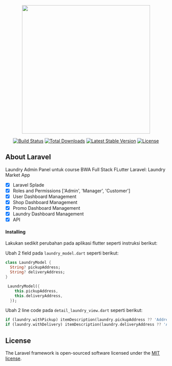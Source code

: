 <p align="center"><a href="https://laravel.com" target="_blank"><img src="https://raw.githubusercontent.com/laravel/art/master/logo-lockup/5%20SVG/2%20CMYK/1%20Full%20Color/laravel-logolockup-cmyk-red.svg" width="400"></a></p>

<p align="center">
<a href="https://travis-ci.org/laravel/framework"><img src="https://travis-ci.org/laravel/framework.svg" alt="Build Status"></a>
<a href="https://packagist.org/packages/laravel/framework"><img src="https://img.shields.io/packagist/dt/laravel/framework" alt="Total Downloads"></a>
<a href="https://packagist.org/packages/laravel/framework"><img src="https://img.shields.io/packagist/v/laravel/framework" alt="Latest Stable Version"></a>
<a href="https://packagist.org/packages/laravel/framework"><img src="https://img.shields.io/packagist/l/laravel/framework" alt="License"></a>
</p>

## About Laravel

Laundry Admin Panel untuk course BWA Full Stack FLutter Laravel: Laundry Market App

-   [x] Laravel Splade
-   [x] Roles and Permissions ['Admin', 'Manager', 'Customer']
-   [x] User Dashboard Management
-   [x] Shop Dashboard Management
-   [x] Promo Dashboard Management
-   [x] Laundry Dashboard Management
-   [x] API

#### Installing
Lakukan sedikit perubahan pada aplikasi flutter seperti instruksi berikut:

Ubah 2 field pada `laundry_model.dart` seperti berikut:

```dart
class LaundryModel {
  String? pickupAddress;
  String? deliveryAddress;
}

 LaundryModel({
    this.pickupAddress,
    this.deliveryAddress,
  });
```

Ubah 2 line code pada `detail_laundry_view.dart` seperti berikut:

```dart
if (laundry.withPickup) itemDescription(laundry.pickupAddress ?? 'Address Not Found'),
if (laundry.withDelivery) itemDescription(laundry.deliveryAddress ?? 'Address Not Found'),

```

## License

The Laravel framework is open-sourced software licensed under the [MIT license](https://opensource.org/licenses/MIT).

